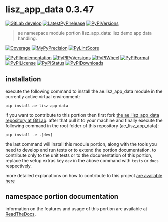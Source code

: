 <!-- THIS FILE IS EXCLUSIVELY MAINTAINED by the project ae V0.2.85 -->
<!-- THIS FILE IS EXCLUSIVELY MAINTAINED by the project aedev_tpl_namespace_root V0.3.6 -->
# lisz_app_data 0.3.47

[![GitLab develop](https://img.shields.io/gitlab/pipeline/ae-group/ae_lisz_app_data/develop?logo=python)](
    https://gitlab.com/ae-group/ae_lisz_app_data)
[![LatestPyPIrelease](
    https://img.shields.io/gitlab/pipeline/ae-group/ae_lisz_app_data/release0.2.47?logo=python)](
    https://gitlab.com/ae-group/ae_lisz_app_data/-/tree/release0.2.47)
[![PyPIVersions](https://img.shields.io/pypi/v/ae_lisz_app_data)](
    https://pypi.org/project/ae-lisz-app-data/#history)

>ae namespace module portion lisz_app_data: lisz demo app data handling.

[![Coverage](https://ae-group.gitlab.io/ae_lisz_app_data/coverage.svg)](
    https://ae-group.gitlab.io/ae_lisz_app_data/coverage/index.html)
[![MyPyPrecision](https://ae-group.gitlab.io/ae_lisz_app_data/mypy.svg)](
    https://ae-group.gitlab.io/ae_lisz_app_data/lineprecision.txt)
[![PyLintScore](https://ae-group.gitlab.io/ae_lisz_app_data/pylint.svg)](
    https://ae-group.gitlab.io/ae_lisz_app_data/pylint.log)

[![PyPIImplementation](https://img.shields.io/pypi/implementation/ae_lisz_app_data)](
    https://gitlab.com/ae-group/ae_lisz_app_data/)
[![PyPIPyVersions](https://img.shields.io/pypi/pyversions/ae_lisz_app_data)](
    https://gitlab.com/ae-group/ae_lisz_app_data/)
[![PyPIWheel](https://img.shields.io/pypi/wheel/ae_lisz_app_data)](
    https://gitlab.com/ae-group/ae_lisz_app_data/)
[![PyPIFormat](https://img.shields.io/pypi/format/ae_lisz_app_data)](
    https://pypi.org/project/ae-lisz-app-data/)
[![PyPILicense](https://img.shields.io/pypi/l/ae_lisz_app_data)](
    https://gitlab.com/ae-group/ae_lisz_app_data/-/blob/develop/LICENSE.md)
[![PyPIStatus](https://img.shields.io/pypi/status/ae_lisz_app_data)](
    https://libraries.io/pypi/ae-lisz-app-data)
[![PyPIDownloads](https://img.shields.io/pypi/dm/ae_lisz_app_data)](
    https://pypi.org/project/ae-lisz-app-data/#files)


## installation


execute the following command to install the
ae.lisz_app_data module
in the currently active virtual environment:
 
```shell script
pip install ae-lisz-app-data
```

if you want to contribute to this portion then first fork
[the ae_lisz_app_data repository at GitLab](
https://gitlab.com/ae-group/ae_lisz_app_data "ae.lisz_app_data code repository").
after that pull it to your machine and finally execute the
following command in the root folder of this repository
(ae_lisz_app_data):

```shell script
pip install -e .[dev]
```

the last command will install this module portion, along with the tools you need
to develop and run tests or to extend the portion documentation. to contribute only to the unit tests or to the
documentation of this portion, replace the setup extras key `dev` in the above command with `tests` or `docs`
respectively.

more detailed explanations on how to contribute to this project
[are available here](
https://gitlab.com/ae-group/ae_lisz_app_data/-/blob/develop/CONTRIBUTING.rst)


## namespace portion documentation

information on the features and usage of this portion are available at
[ReadTheDocs](
https://ae.readthedocs.io/en/latest/_autosummary/ae.lisz_app_data.html#module-ae.lisz_app_data
"ae_lisz_app_data documentation").
